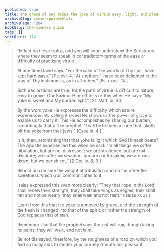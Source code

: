 ```yaml
---
published: true
title: The grace of God makes the yoke of virtue easy, light, and pleasant
archiveSlug: sinnersguide00luis
archivePage: '284'
bookSlug: the-sinners-guide
tags: []
sortOrder: 174
---
```


> Reflect on these truths, and you will soon understand the Scriptures where they seem to speak in contradictory terms of the ease or difficulty of practising virtue.
>
> At one time David says: "For the sake of the words of Thy lips I have kept hard ways." [Ps. xvi. 4.] At another: "I have been delighted in the way of Thy testimonies, as in all riches." [Ps. cxviii. 14.]
>
> Both declarations are true, for the path of virtue is difficult to nature, easy to grace. Our Saviour Himself tells us this when He says: "My yoke is sweet and My burden light." [St. Matt. xi. 30.]
>
> By the word yoke He expresses the difficulty which nature experiences. By calling it sweet He shows us the power of grace to enable us to carry it. This He accomplishes by sharing our burden, according to that of the prophet: "I will be to them as one that taketh off the yoke from their jaws." [Osee xi. 4.]
>
> Is it, then, astonishing that that yoke is light which God Himself bears? The Apostle experienced this when he said: "In all things we suffer tribulation, but are not distressed; we are straitened, but are not destitute; we suffer persecution, but are not forsaken; we are cast down, but we perish not." [2 Cor. iv. 8, 9.]
>
> Behold on one side the weight of tribulation and on the other the sweetness which God communicates to it.
>
> Isaias expressed this even more clearly: "They that hope in the Lord shall renew their strength; they shall take wings as eagles; they shall run and not be weary; they shall walk and not faint." [Isaias xl. 31.]
>
> Learn from this that the yoke is removed by grace, and the strength of the flesh is changed into that of the spirit, or rather the strength of God replaces that of man.
>
> Remember also that the prophet says the just will run, though taking no pains; they will walk, and not faint.
>
> Be not dismayed, therefore, by the roughness of a road on which you find so many aids to render your journey smooth and pleasant.
